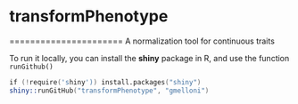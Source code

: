 # transformPhenotype
======================
A normalization tool for continuous traits

To run it locally, you can install the **shiny** package in R, and
use the function `runGithub()`
```s
if (!require('shiny')) install.packages("shiny")
shiny::runGitHub("transformPhenotype", "gmelloni")
```
